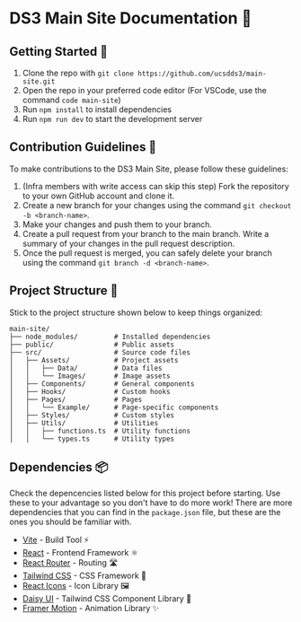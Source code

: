 # DS3 Main Site Documentation 🚀

## Getting Started 🎯

1. Clone the repo with `git clone https://github.com/ucsdds3/main-site.git`
2. Open the repo in your preferred code editor (For VSCode, use the command `code main-site`)
3. Run `npm install` to install dependencies
4. Run `npm run dev` to start the development server

## Contribution Guidelines 🤝

To make contributions to the DS3 Main Site, please follow these guidelines:

1. (Infra members with write access can skip this step) Fork the repository to your own GitHub account and clone it.
2. Create a new branch for your changes using the command `git checkout -b <branch-name>`.
3. Make your changes and push them to your branch.
4. Create a pull request from your branch to the main branch. Write a summary of your changes in the pull request description.
5. Once the pull request is merged, you can safely delete your branch using the command `git branch -d <branch-name>`.

## Project Structure 📁

Stick to the project structure shown below to keep things organized:

```
main-site/  
├── node_modules/         # Installed dependencies  
├── public/               # Public assets  
├── src/                  # Source code files  
│   ├── Assets/           # Project assets  
│   │   ├── Data/         # Data files  
│   │   └── Images/       # Image assets  
│   ├── Components/       # General components  
│   ├── Hooks/            # Custom hooks  
│   ├── Pages/            # Pages  
│   │   └── Example/      # Page-specific components  
│   ├── Styles/           # Custom styles  
│   ├── Utils/            # Utilities  
│   │   ├── functions.ts  # Utility functions  
│   │   └── types.ts      # Utility types  
```

## Dependencies 📦

Check the depencencies listed below for this project before starting. Use these to your advantage so you don't have to do more work! There are more dependencies that you can find in the `package.json` file, but these are the ones you should be familiar with.

- [Vite](https://vitejs.dev/) - Build Tool ⚡
- [React](https://react.dev/) - Frontend Framework ⚛️
- [React Router](https://reactrouter.com/en/main) - Routing 🛣️
- [Tailwind CSS](https://tailwindcss.com/) - CSS Framework 🎨
- [React Icons](https://react-icons.github.io/react-icons/) - Icon Library 🖼️
- [Daisy UI](https://daisyui.com/) - Tailwind CSS Component Library 🎯
- [Framer Motion](https://www.framer.com/motion/) - Animation Library ✨
